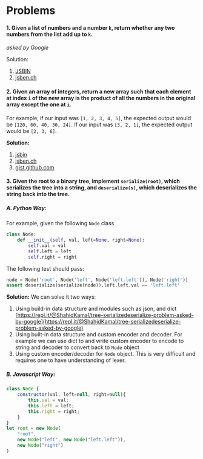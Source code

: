 # Problems

#### 1. Given a list of numbers and a number `k`, return whether any two numbers from the list add up to `k`. 
*asked by Google*


Solution: 
1. [JSBIN](https://jsbin.com/nemeboxini/edit?js,console)
2. [jsben.ch](http://jsben.ch/hiASj)

#### 2. Given an array of integers, return a new array such that each element at index `i` of the new array is the product of all the numbers in the original array except the one at `i`.
For example, if our input was `[1, 2, 3, 4, 5]`, the expected output would be `[120, 60, 40, 30, 24]`. If our input was `[3, 2, 1]`, the expected output would be `[2, 3, 6]`.

**Solution:**
1. [jsbin](https://jsbin.com/kidixuf/edit?js,console)
2. [jsben.ch](http://jsben.ch/rujQZ)
3. [gist.github.com](https://gist.github.com/d89f6f91f34f3f752e7f13dd99ce81e5)

#### 3. Given the root to a binary tree, implement  `serialize(root)`, which serializes the tree into a string, and  `deserialize(s)`, which deserializes the string back into the tree.


##### A. Python Way:   
For example, given the following  `Node`  class
```python
class Node:
    def __init__(self, val, left=None, right=None):
        self.val = val
        self.left = left
        self.right = right

```
The following test should pass:
```python
node = Node('root', Node('left', Node('left.left')), Node('right'))
assert deserialize(serialize(node)).left.left.val == 'left.left'
```
**Solution:**
We can solve it two ways: 
1. Using build-in data structure and modules such as json, and dict
[https://repl.it/@ShahidKamal/tree-serializedeserialize-problem-asked-by-google](https://repl.it/@ShahidKamal/tree-serializedeserialize-problem-asked-by-google)
2. Using built-in data structure and custom encoder and decoder. For example we can use dict to and write custom encoder to encode to string and decoder to convert back to `Node` object
3. Using custom encoder/decoder for `Node` object. This is very difficult and requires one to have understanding  of lexer.

##### B. Javascript Way:   
```javascript
class Node {
	constructor(val, left=null, right=null){
		this.val = val;
		this.left = left;
		this.right = right;
	}
}
let root = new Node(
	"root",
	new Node("left", new Node("left.left")),
	new Node("right")
)
```

<!--stackedit_data:
eyJoaXN0b3J5IjpbLTY4NDM5NjUxNiw2MzMzOTc4NzgsLTEzMz
c1NzAyNjMsLTE3ODA4OTM4MDEsLTE0OTg2ODcwNDMsLTk3NTE5
NzczNl19
-->
